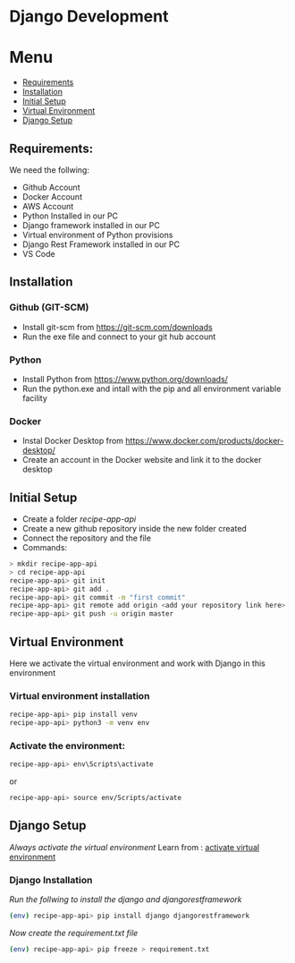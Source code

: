 # Django Development

# Menu

* [Requirements](#requirements)
* [Installation](#installation)
* [Initial Setup](#initial-setup)
* [Virtual Environment](#virtual-environment)
* [Django Setup](#django-setup)


## Requirements:

We need the follwing:
- Github Account
- Docker Account
- AWS Account
- Python Installed in our PC
- Django framework installed in our PC
- Virtual environment of Python provisions
- Django Rest Framework installed in our PC
- VS Code

## Installation

### Github (GIT-SCM)

* Install git-scm from https://git-scm.com/downloads
* Run the exe file and connect to your git hub account

### Python

* Install Python from https://www.python.org/downloads/ 
* Run the python.exe and intall with the pip and all environment variable facility

### Docker

* Instal Docker Desktop from https://www.docker.com/products/docker-desktop/
* Create an account in the Docker website and link it to the docker desktop


## Initial Setup
- Create a folder *recipe-app-api*
- Create a new github repository inside the new folder created
- Connect the repository and the file
- Commands:

```bash
> mkdir recipe-app-api
> cd recipe-app-api
recipe-app-api> git init
recipe-app-api> git add .
recipe-app-api> git commit -m "first commit"
recipe-app-api> git remote add origin <add your repository link here>
recipe-app-api> git push -u origin master
```

## Virtual Environment
Here we activate the virtual environment and work with Django in this environment

### Virtual environment installation
```bash
recipe-app-api> pip install venv
recipe-app-api> python3 -m venv env
```

### Activate the environment:
```bash
recipe-app-api> env\Scripts\activate
```
or
```bash
recipe-app-api> source env/Scripts/activate
```

## Django Setup

*Always activate the virtual environment* Learn from : [activate virtual environment](#virtual-environment)

### Django Installation

*Run the follwing to install the django and djangorestframework*
```bash
(env) recipe-app-api> pip install django djangorestframework
```

*Now create the requirement.txt file*
```bash
(env) recipe-app-api> pip freeze > requirement.txt
```